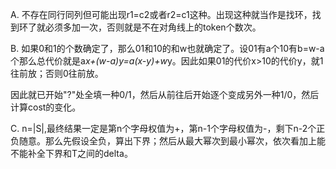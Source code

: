 A. 不存在同行同列但可能出现r1=c2或者r2=c1这种。出现这种就当作是找环，找到环了就必须多加一次，否则就是不在对角线上的token个数次。

B. 如果0和1的个数确定了，那么01和10的和w也就确定了。设01有a个10有b=w-a个那么总代价就是a*x+(w-a)*y=a*(x-y)+w*y。因此如果01的代价x>10的代价y，就1往前放；否则0往前放。

   因此就已开始"?"处全填一种0/1，然后从前往后开始逐个变成另外一种1/0，然后计算cost的变化。
   
C. n=|S|,最终结果一定是第n个字母权值为+，第n-1个字母权值为-，剩下n-2个正负随意。那么先假设全负，算出下界；然后从最大幂次到最小幂次，依次看加上能不能补全下界和T之间的delta。
